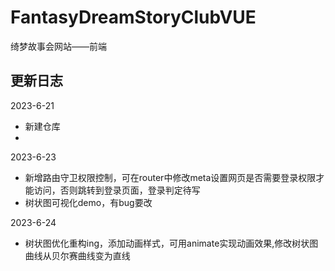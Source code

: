 # FantasyDreamStoryClubVUE

绮梦故事会网站——前端


## 更新日志
2023-6-21 
- 新建仓库
- 
2023-6-23
- 新增路由守卫权限控制，可在router中修改meta设置网页是否需要登录权限才能访问，否则跳转到登录页面，登录判定待写
- 树状图可视化demo，有bug要改  

2023-6-24 
- 树状图优化重构ing，添加动画样式，可用animate实现动画效果,修改树状图曲线从贝尔赛曲线变为直线